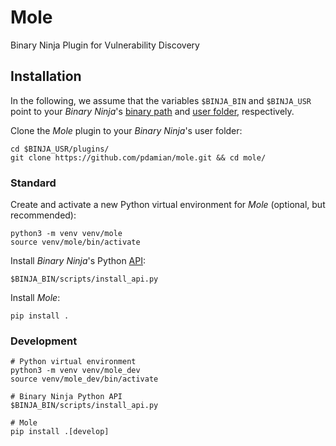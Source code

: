 # Mole
Binary Ninja Plugin for Vulnerability Discovery
## Installation
In the following, we assume that the variables `$BINJA_BIN` and `$BINJA_USR` point to your _Binary Ninja_'s [binary path](https://docs.binary.ninja/guide/index.html#binary-path) and [user folder](https://docs.binary.ninja/guide/index.html#user-folder), respectively.

Clone the _Mole_ plugin to your _Binary Ninja_'s user folder:
```shell
cd $BINJA_USR/plugins/
git clone https://github.com/pdamian/mole.git && cd mole/
```
### Standard
Create and activate a new Python virtual environment for _Mole_ (optional, but recommended):
```shell
python3 -m venv venv/mole
source venv/mole/bin/activate
```

Install _Binary Ninja_'s Python [API](https://docs.binary.ninja/dev/batch.html#install-the-api):
```shell
$BINJA_BIN/scripts/install_api.py
```

Install _Mole_:
```shell
pip install .
```
### Development
```shell
# Python virtual environment
python3 -m venv venv/mole_dev
source venv/mole_dev/bin/activate

# Binary Ninja Python API
$BINJA_BIN/scripts/install_api.py

# Mole
pip install .[develop]
```
